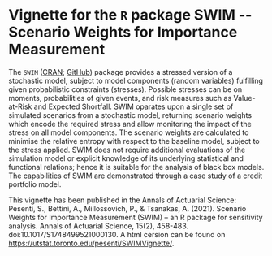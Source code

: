 
# Vignette for the `R` package SWIM -- Scenario Weights for Importance Measurement
 
The `SWIM` ([CRAN](https://CRAN.R-project.org/package=SWIM); [GitHub](https://github.com/spesenti/SWIM)) package provides a stressed version of a stochastic model, subject to model components (random variables)
  fulfilling given probabilistic constraints (stresses). Possible stresses can be
  on  moments, probabilities of given events, and risk measures such as Value-at-Risk
  and Expected Shortfall. SWIM oparates upon a single set of simulated scenarios from
  a stochastic model, returning scenario weights which encode the required stress
  and allow monitoring the impact of the stress on all model components. The scenario
  weights are calculated to minimise the relative entropy with respect to the baseline
  model, subject to the stress applied. SWIM does not require additional evaluations
  of the simulation model or explicit knowledge of its underlying statistical and 
  functional relations; hence it is suitable for the analysis of black box models.
  The capabilities of SWIM are demonstrated through a case study of a credit portfolio
  model. 
  
  This vignette has been published in the Annals of Actuarial Science:    
Pesenti, S., Bettini, A., Millossovich, P., & Tsanakas, A. (2021). Scenario Weights for Importance Measurement (SWIM) – an R package for sensitivity analysis. Annals of Actuarial Science, 15(2), 458-483. doi:10.1017/S1748499521000130. A html cersion can be found on https://utstat.toronto.edu/pesenti/SWIMVignette/.
